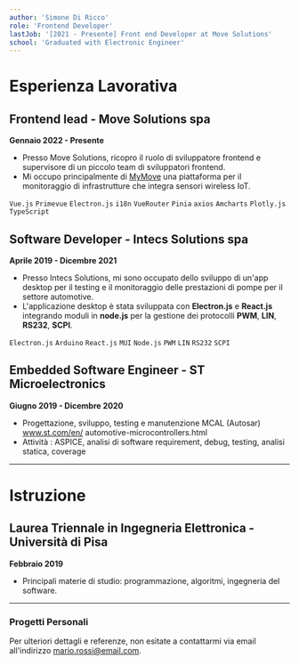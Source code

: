 ```yaml
---
author: 'Simone Di Ricco'
role: 'Frontend Developer'
lastJob: '[2021 - Presente] Front end Developer at Move Solutions'
school: 'Graduated with Electronic Engineer'
---
```


# Esperienza Lavorativa

## Frontend lead - Move Solutions spa
**Gennaio 2022 - Presente**

- Presso Move Solutions, ricopro il ruolo di sviluppatore frontend e supervisore di un piccolo team di sviluppatori frontend.
- Mi occupo principalmente di [MyMove](https://www.movesolutions.it/mymove-iot-platform/) una piattaforma per il monitoraggio di infrastrutture che integra  sensori wireless IoT.

`Vue.js`  `Primevue` `Electron.js` `i18n` `VueRouter` `Pinia` `axios` `Amcharts` `Plotly.js` `TypeScript`


## Software Developer - Intecs Solutions spa
**Aprile 2019 - Dicembre 2021**

- Presso Intecs Solutions, mi sono occupato dello sviluppo di un'app desktop per il testing e il monitoraggio delle prestazioni di pompe per il settore automotive.
- L'applicazione desktop è stata sviluppata con **Electron.js** e **React.js** integrando moduli in **node.js** per la gestione dei protocolli **PWM**, **LIN**, **RS232**, **SCPI**.

`Electron.js` `Arduino` `React.js` `MUI` `Node.js` `PWM` `LIN` `RS232` `SCPI`



## Embedded Software Engineer - ST Microelectronics
**Giugno 2019 - Dicembre 2020**
- Progettazione, sviluppo, testing e manutenzione MCAL (Autosar) www.st.com/en/
automotive-microcontrollers.html
- Attività : ASPICE, analisi di software requirement, debug, testing, analisi statica, coverage


---

# Istruzione

## Laurea Triennale in Ingegneria Elettronica - Università di Pisa
**Febbraio 2019**
- Principali materie di studio: programmazione, algoritmi, ingegneria del software.

---


### Progetti Personali


Per ulteriori dettagli e referenze, non esitate a contattarmi via email all'indirizzo mario.rossi@email.com.

